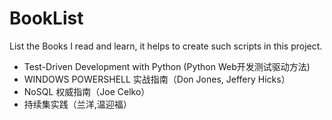 # BookList
List the Books I read and learn, it helps to create such scripts in this project. 
* Test-Driven Development with Python (Python Web开发测试驱动方法)
* WINDOWS POWERSHELL 实战指南（Don Jones, Jeffery Hicks）
* NoSQL 权威指南（Joe Celko）
* 持续集实践（兰洋,温迎福）
